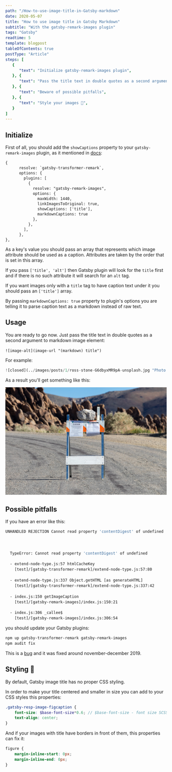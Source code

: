 ```yaml
---
path: "/How-to-use-image-title-in-Gatsby-markdown"
date: 2020-05-07
title: "How to use image title in Gatsby Markdown"
subtitle: "With the gatsby-remark-images plugin"
tags: "Gatsby"
readtime: 5
template: blogpost
tableOfContents: true
postType: "Article"
steps: [
   {
      "text": "Initialize gatsby-remark-images plugin",
   }, {
      "text": "Pass the title text in double quotes as a second argument to markdown image element",
   }, {
      "text": "Beware of possible pitfalls",
   }, {
      "text": "Style your images 💅",
   }
]
---
```


## Initialize

First of all, you should add the `showCaptions` property to your `gatsby-remark-images` plugin, as it mentioned in [docs](https://www.gatsbyjs.org/packages/gatsby-remark-images/#options):

```jsx{10,11}
{
      resolve: `gatsby-transformer-remark`,
      options: {
        plugins: [
          {
            resolve: "gatsby-remark-images",
            options: {
              maxWidth: 1440,
              linkImagesToOriginal: true,
              showCaptions: ['title'],
              markdownCaptions: true
            },
          },
        ],
      },
},
```

As a key's value you should pass an array that represents which image attribute should be used as a caption. Attributes are taken by the order that is set in this array. 

If you pass `['title', 'alt']` then Gatsby plugin will look for the `title` first and if there is no such attribute it will search for an `alt` tag.

If you want images only with a `title` tag to have caption text under it you should pass an `['title']` array.

By passing `markdownCaptions: true` property to plugin's options you are telling it to parse caption text as a markdown instead of raw text.

## Usage

You are ready to go now. Just pass the title text in double quotes as a second argument to markdown image element:

`![image-alt](image-url "(markdown) title")`

For example:

```python
![closed](../images/posts/1/ross-stone-G6dbyxMR9pA-unsplash.jpg "Photo by [Ross Stone](https://unsplash.com/@rs2photography?utm_source=unsplash&utm_medium=referral&utm_content=creditCopyText) on [Unsplash](https://unsplash.com/s/photos/closed-road?utm_source=unsplash&utm_medium=referral&utm_content=creditCopyText)")
```

As a result you'll get something like this:

![closed](../images/posts/1/ross-stone-G6dbyxMR9pA-unsplash.jpg "Photo by [Ross Stone](https://unsplash.com/@rs2photography?utm_source=unsplash&utm_medium=referral&utm_content=creditCopyText) on [Unsplash](https://unsplash.com/s/photos/closed-road?utm_source=unsplash&utm_medium=referral&utm_content=creditCopyText)")

## Possible pitfalls

If you have an error like this:

```bash
UNHANDLED REJECTION Cannot read property 'contentDigest' of undefined



  TypeError: Cannot read property 'contentDigest' of undefined

  - extend-node-type.js:57 htmlCacheKey
    [test]/[gatsby-transformer-remark]/extend-node-type.js:57:80

  - extend-node-type.js:337 Object.getHTML [as generateHTML]
    [test]/[gatsby-transformer-remark]/extend-node-type.js:337:42

  - index.js:150 getImageCaption
    [test]/[gatsby-remark-images]/index.js:150:21

  - index.js:306 _callee$
    [test]/[gatsby-remark-images]/index.js:306:54
```

you should update your Gatsby plugins:

```bash
npm up gatsby-transformer-remark gatsby-remark-images
npm audit fix
```

This is a [bug](https://github.com/gatsbyjs/gatsby/issues/16703) and it was fixed around november-december 2019.

## Styling 💅

By default, Gatsby image title has no proper CSS styling.

In order to make your title centered and smaller in size you can add to your CSS styles this properties:

```	scss
.gatsby-resp-image-figcaption {
    font-size: $base-font-size*0.6; // $base-font-size - font size SCSS variable
    text-align: center;
}
```

And if your images with title have borders in front of them, this properties can fix it:

```scss
figure {
    margin-inline-start: 0px;
    margin-inline-end: 0px;
}
```

